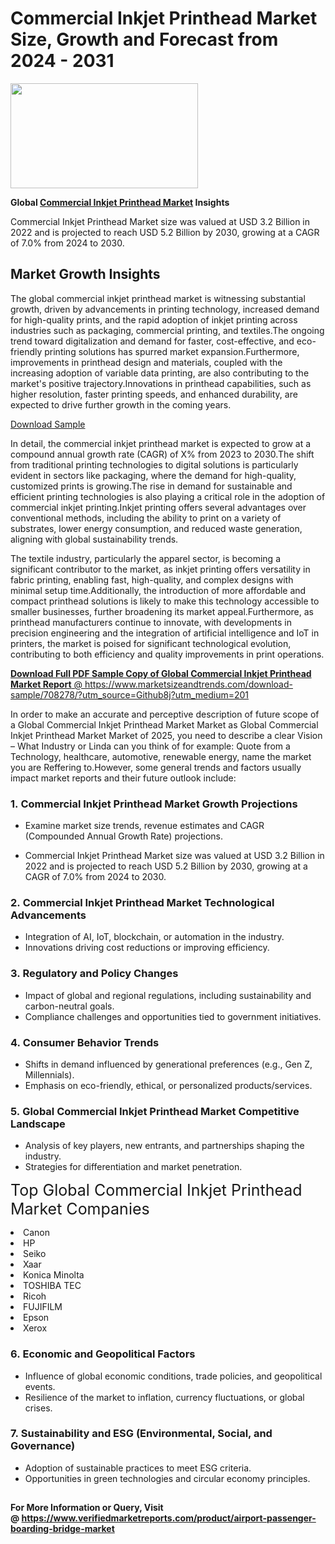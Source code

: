 <H1>Commercial Inkjet Printhead Market Size, Growth and Forecast from 2024 - 2031</H1><img class="aligncenter size-medium wp-image-584254" src="https://thirdeyenews.in/wp-content/uploads/2024/09/Global-Market-Research-300x168.jpeg" alt="" width="300" height="168" /><p><strong>Global&nbsp;<a href="https://www.marketsizeandtrends.com/download-sample/708278/?utm_source=Github8j?utm_medium=201">Commercial Inkjet Printhead Market</a> Insights</strong></p><p>Commercial Inkjet Printhead Market size was valued at USD 3.2 Billion in 2022 and is projected to reach USD 5.2 Billion by 2030, growing at a CAGR of 7.0% from 2024 to 2030.</p><p><h2>Market Growth Insights</h2> <p>The global commercial inkjet printhead market is witnessing substantial growth, driven by advancements in printing technology, increased demand for high-quality prints, and the rapid adoption of inkjet printing across industries such as packaging, commercial printing, and textiles.The ongoing trend toward digitalization and demand for faster, cost-effective, and eco-friendly printing solutions has spurred market expansion.Furthermore, improvements in printhead design and materials, coupled with the increasing adoption of variable data printing, are also contributing to the market's positive trajectory.Innovations in printhead capabilities, such as higher resolution, faster printing speeds, and enhanced durability, are expected to drive further growth in the coming years.</p> <p><a href="#">Download Sample</a></p> <p>In detail, the commercial inkjet printhead market is expected to grow at a compound annual growth rate (CAGR) of X% from 2023 to 2030.The shift from traditional printing technologies to digital solutions is particularly evident in sectors like packaging, where the demand for high-quality, customized prints is growing.The rise in demand for sustainable and efficient printing technologies is also playing a critical role in the adoption of commercial inkjet printing.Inkjet printing offers several advantages over conventional methods, including the ability to print on a variety of substrates, lower energy consumption, and reduced waste generation, aligning with global sustainability trends.</p> <p>The textile industry, particularly the apparel sector, is becoming a significant contributor to the market, as inkjet printing offers versatility in fabric printing, enabling fast, high-quality, and complex designs with minimal setup time.Additionally, the introduction of more affordable and compact printhead solutions is likely to make this technology accessible to smaller businesses, further broadening its market appeal.Furthermore, as printhead manufacturers continue to innovate, with developments in precision engineering and the integration of artificial intelligence and IoT in printers, the market is poised for significant technological evolution, contributing to both efficiency and quality improvements in print operations.</p> <p><a href="#"></p><p><span class=""><strong>Download Full PDF Sample Copy of Global Commercial Inkjet Printhead Market Report</strong> @ <a href="https://www.marketsizeandtrends.com/download-sample/708278/?utm_source=Github8j?utm_medium=201" target="_blank">https://www.marketsizeandtrends.com/download-sample/708278/?utm_source=Github8j?utm_medium=201</a></span></p><p>In order to make an accurate and perceptive description of future scope of a Global&nbsp;Commercial Inkjet Printhead Market Market as Global&nbsp;Commercial Inkjet Printhead Market Market of 2025, you need to describe a clear Vision &ndash; What Industry or Linda can you think of for example: Quote from a Technology, healthcare, automotive, renewable energy, name the market you are Reffering to.However, some general trends and factors usually impact market reports and their future outlook include:</p><h3>1.&nbsp;<strong>Commercial Inkjet Printhead Market Growth Projections</strong></h3><ul><li>Examine market size trends, revenue estimates and CAGR (Compounded Annual Growth Rate) projections.</li><li><p>Commercial Inkjet Printhead Market size was valued at USD 3.2 Billion in 2022 and is projected to reach USD 5.2 Billion by 2030, growing at a CAGR of 7.0% from 2024 to 2030.</p></li></ul><h3>2.&nbsp;<strong>Commercial Inkjet Printhead Market Technological Advancements</strong></h3><ul><li>Integration of AI, IoT, blockchain, or automation in the industry.</li><li>Innovations driving cost reductions or improving efficiency.</li></ul><h3>3.&nbsp;<strong>Regulatory and Policy Changes</strong></h3><ul><li>Impact of global and regional regulations, including sustainability and carbon-neutral goals.</li><li>Compliance challenges and opportunities tied to government initiatives.</li></ul><h3>4.&nbsp;<strong>Consumer Behavior Trends</strong></h3><ul><li>Shifts in demand influenced by generational preferences (e.g., Gen Z, Millennials).</li><li>Emphasis on eco-friendly, ethical, or personalized products/services.</li></ul><h3>5.&nbsp;<strong>Global Commercial Inkjet Printhead Market Competitive Landscape</strong></h3><ul><li>Analysis of key players, new entrants, and partnerships shaping the industry.</li><li>Strategies for differentiation and market penetration.</li></ul><p data-pm-slice="1 1 []"><span style="color: inherit; font-family: inherit; font-size: 25px;">Top Global Commercial Inkjet Printhead Market Companies</span></p><div class="" data-test-id=""><p><li>Canon</li><li> HP</li><li> Seiko</li><li> Xaar</li><li> Konica Minolta</li><li> TOSHIBA TEC</li><li> Ricoh</li><li> FUJIFILM</li><li> Epson</li><li> Xerox</li></p></div><h3>6.&nbsp;<strong>Economic and Geopolitical Factors</strong></h3><ul><li>Influence of global economic conditions, trade policies, and geopolitical events.</li><li>Resilience of the market to inflation, currency fluctuations, or global crises.</li></ul><h3>7.&nbsp;<strong>Sustainability and ESG (Environmental, Social, and Governance)</strong></h3><ul><li>Adoption of sustainable practices to meet ESG criteria.</li><li>Opportunities in green technologies and circular economy principles.</li></ul><h2><strong style="font-size: 14px;">For More Information or Query, Visit @&nbsp;</strong><a style="background-color: #ffffff; font-size: 14px;" href="https://www.marketsizeandtrends.com/report/commercial-inkjet-printhead-market/" target="_blank">https://www.verifiedmarketreports.com/product/airport-passenger-boarding-bridge-market</a></h2>